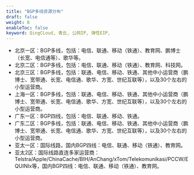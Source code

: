 ```yaml
---
title: "BGP多线资源分布"
draft: false
weight: 8
enableToc: false
keyword: QingCLoud, 青云, 公网IP, 弹性EIP, 
---
```


- 北京一区：BGP多线，包括：电信、联通、移动（铁通）、教育网、鹏博士（长宽、电信通等）、歌华等。
- 北京二区：BGP多线，包括：电信、联通、移动（铁通）、教育网、科技网。
- 北京三区：BGP多线，包括：联通、电信、移动、铁通、其他中小运营商（鹏博士、宽带通、长宽、电信通、歌华、方宽、世纪互联等），以及30个左右的小型运营商。
- 上海一区：BGP多线，包括：联通、电信、移动、铁通、其他中小运营商（鹏博士、宽带通、长宽、电信通、歌华、方宽、世纪互联等），以及30个左右的小型运营商。
- 广东一区：BGP四线，包括：电信、联通、移动、铁通。
- 广东二区：BGP多线，包括：联通、电信、移动、铁通、其他中小运营商（鹏博士、宽带通、长宽、电信通、歌华、方宽、世纪互联等），以及30个左右的小型运营商。
- 亚太一区：国际线路，国内BGP四线：电信、联通、移动（铁通）、教育网。
- 亚太2区：国际线路直连多家运营商：Telstra/Apple/ChinaCache/BIH/AnChang/xTom/Telekomunikasi/PCCW/EQUINIx等，国内BGP四线：电信、联通、移动（铁通）、教育网。
